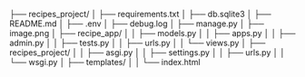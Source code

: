 ├── recipes_project/
│   ├── requirements.txt
│   ├── db.sqlite3
│   ├── README.md
│   ├── .env
│   ├── debug.log
│   ├── manage.py
│   ├── image.png
│   ├── recipe_app/
│   │   ├── models.py
│   │   ├── apps.py
│   │   ├── admin.py
│   │   ├── tests.py
│   │   ├── urls.py
│   │   └── views.py
│   ├── recipes_project/
│   │   ├── asgi.py
│   │   ├── settings.py
│   │   ├── urls.py
│   │   └── wsgi.py
│   ├── templates/
│   │   └── index.html
